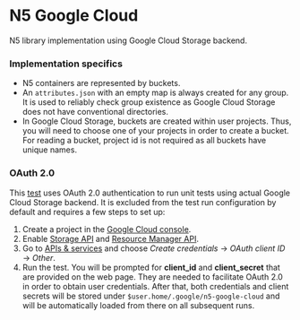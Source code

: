 # N5 Google Cloud
N5 library implementation using Google Cloud Storage backend.

### Implementation specifics
* N5 containers are represented by buckets.
* An `attributes.json` with an empty map is always created for any group. It is used to reliably check group existence as Google Cloud Storage does not have conventional directories.
* In Google Cloud Storage, buckets are created within user projects. Thus, you will need to choose one of your projects in order to create a bucket. For reading a bucket, project id is not required as all buckets have unique names.

### OAuth 2.0
This [test](https://github.com/saalfeldlab/n5-google-cloud/blob/master/src/test/java/org/janelia/saalfeldlab/n5/googlecloud/N5GoogleCloudStorageOAuth2Test.java) uses OAuth 2.0 authentication to run unit tests using actual Google Cloud Storage backend. It is excluded from the test run configuration by default and requires a few steps to set up:
1. Create a project in the [Google Cloud console](https://console.cloud.google.com).
1. Enable [Storage API](https://console.cloud.google.com/apis/library/storage-component.googleapis.com) and [Resource Manager API](https://console.cloud.google.com/apis/library/cloudresourcemanager.googleapis.com).
1. Go to [APIs & services](https://console.cloud.google.com/apis/credentials) and choose *Create credentials* → *OAuth client ID* → *Other*.
1. Run the test. You will be prompted for **client_id** and **client_secret** that are provided on the web page. They are needed to facilitate OAuth 2.0 in order to obtain user credentials. After that, both credentials and client secrets will be stored under `$user.home/.google/n5-google-cloud` and will be automatically loaded from there on all subsequent runs.
